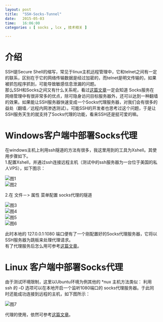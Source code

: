 ```yaml
---
layout: post
title:  "SSH-Socks-Tunnel"
date:   2015-05-03
time:   16:06:00
categories : [ socks , lcx , 技术相关 ]

---
```


# 介绍
SSH是Secure Shell的缩写，常见于linux主机远程管理中，它和telnet之间有一定的联系，区别在于它的网络传输数据是经过加密的，而telnet是明文传输的，如果被抓包程序抓到，可能导致敏感信息泄漏的问题。  
那么SSH和Socks之间又有什么关系呢，看过[这篇文章](/socks/2015/05/01/使用Socks代理服务.html "Socks代理")一定会知道 Socks服务在网络管理中有很非常多的优点，除可隐身访问目标服务器外，还可以达到一种翻墙的效果。如果能让SSH服务器快速变成一个Socks代理服务器，对我们会有很多的益处（翻墙／远程内网渗透测试）。可能SSH的开发者也思考过这个问题，于是让SSH服务天生的就支持了Socks代理的功能，看来SSH还是挺可爱的嘛。

# Windows客户端中部署Socks代理

在windows主机上利用ssh隧道的方法有很多，我这里用到的工具为Xshell。其使用步骤如下。  
1.配置Xshell，并通过ssh连接远程主机（测试中的ssh服务器为一台位于美国的私人VPS），如下图示：

![图1](/images/2015_05_03_16_36/2_1.png)  
![图2](/images/2015_05_03_16_36/2_2.png)  

2.在 文件－> 属性 菜单配置 socks代理的隧道  


![图3](/images/2015_05_03_16_36/2_3.png)  
![图4](/images/2015_05_03_16_36/2_4.png)  
![图5](/images/2015_05_03_16_36/2_5.png)  
![图6](/images/2015_05_03_16_36/2_6.png)  

此时本地的 127.0.0.1:1080 端口便有了一个刚配置好的Socks代理服务器，它将以SSH服务器为跳板来处理代理请求。  
有了代理服务后怎么用可参考[这篇文章](/socks/2015/05/01/使用Socks代理服务.html "Socks代理")。

# Linux 客户端中部署Socks代理

由于测试环境限制，这里以Ubuntu环境为例其他的 *nux 主机方法类似：
利用 ssh 的 –D 选项可以在本地开启一个监听1080端口的 socks代理服务器。于此同时还能成功连接到远程的主机，如下图所示：


![图7](/images/2015_05_03_16_36/2_7.png)  

代理的使用，依然可参考[这篇文章](/socks/2015/05/01/使用Socks代理服务.html "Socks代理")。


